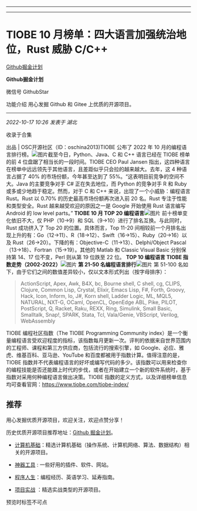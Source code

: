 ----------------------------------------
----------------------------------------
#  TIOBE 10 月榜单：四大语言加强统治地位，Rust 威胁 C/C++

[ Github掘金计划 ](javascript:void\(0\);)

**Github掘金计划** ![]()

微信号 GithubStar

功能介绍 用心发掘 Github 和 Gitee 上优质的开源项目。

____

_2022-10-17 10:26_ _发表于 湖北_

收录于合集

出品 | OSC开源社区（ID：oschina2013)TIOBE 公布了 2022 年 10
月的编程语言排行榜。![图片](https://mmbiz.qpic.cn/mmbiz_png/dkwuWwLoRK8mpvutdpHu8JeedhZmJfMuIufHYL0lPrscwmnZF62udbbBbaRXkf43ibg5cIXVXIf4VfvB0cmRqAg/640?wx_fmt=png&wxfrom=5&wx_lazy=1&wx_co=1)截至今日，Python、Java、C
和 C++ 语言已经在 TIOBE 榜单的前 4 位盘踞了相当长的一段时间。TIOBE CEO Paul Jansen
指出，这四种语言在榜单中远远领先于其他语言，且差距似乎只会拉的越来越大。去年，这 4 种语言占据了 40% 的市场份额，今年甚至达到了
55%。“这表明目前竞争的空间不大。Java 的主要竞争对手 C# 正在失去地位，而 Python 的竞争对手 R 和 Ruby
或多或少地趋于稳定。然而，对于 C 和 C++ 来说，出现了一个小威胁：编程语言 Rust。Rust 以 0.70% 的历史最高市场份额再次进入前 20
名。Rust 专注于性能和类型安全。Rust 越来越受欢迎的原因之一是 Google 开始使用 Rust 语言编写 Android 的 low level
parts。” **TIOBE 10 月 TOP 20
编程语言**![图片](https://mmbiz.qpic.cn/mmbiz_png/dkwuWwLoRK8mpvutdpHu8JeedhZmJfMuybQ33Ha8ln2icTV17d06rSslIoqtoCnxoTT3rEzOIGDhbeA7y3E7gmw/640?wx_fmt=png&wxfrom=5&wx_lazy=1&wx_co=1)
前十榜单变化依旧不大，仅 PHP（10→9）和 SQL（9→10）进行了排名互换。与此同时，Rust 成功挤入了 Top 20 的位置。具体而言，Top
11-20 间相较前一个月排名出现上升的有：Go（12→11）、R（18→12）、Swift（16→15）、Ruby（20→16）以及
Rust（26→20）。下降的有：Objective-C（11→13）、Delphi/Object
Pascal（13→18）、Fortran（15→19）。其他的 Matlab 和 Classic Visual Basic 分别保持第 14、17
位不变，Perl 则从第 19 位跌至 22 位。 **TOP 10 编程语言 TIOBE
指数走势（2002-2022）**![图片](https://mmbiz.qpic.cn/mmbiz_png/dkwuWwLoRK8mpvutdpHu8JeedhZmJfMuOm5vCf5JxicAkVk2O1rYTX2Xy5BF6NCIagk5xSIfq9PyN21UuvLA0TQ/640?wx_fmt=png&wxfrom=5&wx_lazy=1&wx_co=1)
**第 21-50
名编程语言排行**![图片](https://mmbiz.qpic.cn/mmbiz_png/dkwuWwLoRK8mpvutdpHu8JeedhZmJfMuBsNvE18YWwaTITCicLRbqktV0YTttoJzLZ8VvBoRZvlzBZpZtkH6Feg/640?wx_fmt=png&wxfrom=5&wx_lazy=1&wx_co=1)
第 51-100 名如下，由于它们之间的数值差异较小，仅以文本形式列出（按字母排序）：

> ActionScript, Apex, Awk, B4X, bc, Bourne shell, C shell, cg, CLIPS, Clojure,
> Common Lisp, Crystal, Elixir, Emacs Lisp, F#, Forth, Groovy, Hack, Icon,
> Inform, Io, J#, Korn shell, Ladder Logic, ML, MQL5, NATURAL, NXT-G, OCaml,
> OpenCL, OpenEdge ABL, Pike, PILOT, PostScript, Q, Racket, Raku, REXX, Ring,
> Simulink, Small Basic, Smalltalk, Snap!, SPARK, Stata, Tcl, Vala/Genie,
> VBScript, Verilog, WebAssembly

TIOBE 编程社区指数（The TIOBE Programming Community
index）是一个衡量编程语言受欢迎程度的指标，该指数每月更新一次。评判的依据来自世界范围内的工程师、课程和第三方供应商，包括流行的搜索引擎，如
Google、必应、雅虎、维基百科、亚马逊、YouTube 和百度都被用于指数计算。值得注意的是，TIOBE
指数并不代表编程语言的好坏或编写代码的多少。该指数可以用来检查你的编程技能是否还能跟上时代的步伐，或者在开始建立一个新的软件系统时，基于指数对采用何种编程语言做出决策。TIOBE
指数的定义方式，以及详细榜单信息均可查看官网：https://www.tiobe.com/tiobe-index/

## 推荐

用心发掘优质开源项目，欢迎关注，欢迎点赞分享！

历史优质开源项目推荐地址：[Github
掘金计划](https://mp.weixin.qq.com/mp/appmsgalbum?__biz=MzIwNDgzMzI3Mg==&action=getalbum&album_id=1571213952619954180#wechat_redirect)。

  * [计算机基础](https://mp.weixin.qq.com/mp/appmsgalbum?action=getalbum&album_id=1635325633234780161&__biz=MzIwNDgzMzI3Mg==#wechat_redirect)：精选计算机基础（操作系统、计算机网络、算法、数据结构）相关的开源项目。

  * [神器工具](https://mp.weixin.qq.com/mp/appmsgalbum?__biz=MzIwNDgzMzI3Mg==&action=getalbum&album_id=1692140336665378820#wechat_redirect) : 一些好用的插件、软件、网站。

  * [程序人生](https://mp.weixin.qq.com/mp/appmsgalbum?__biz=MzIwNDgzMzI3Mg==&action=getalbum&album_id=2084343476975878144#wechat_redirect)：编程经历、英语学习、延寿指南。

  * [项目实战](https://mp.weixin.qq.com/mp/appmsgalbum?action=getalbum&album_id=1632590550748938241&__biz=MzIwNDgzMzI3Mg==#wechat_redirect) ：精选实战类型的开源项目。

  

预览时标签不可点

